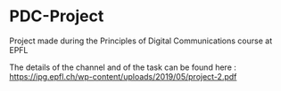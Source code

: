 # PDC-Project

Project made during the Principles of Digital Communications course at EPFL


The details of the channel and of the task can be found here : https://ipg.epfl.ch/wp-content/uploads/2019/05/project-2.pdf

